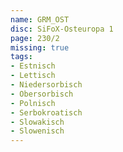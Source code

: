 ```yaml
---
name: GRM_OST
disc: SiFoX-Osteuropa 1
page: 230/2
missing: true
tags:
- Estnisch
- Lettisch
- Niedersorbisch
- Obersorbisch
- Polnisch
- Serbokroatisch
- Slowakisch
- Slowenisch
---
```

